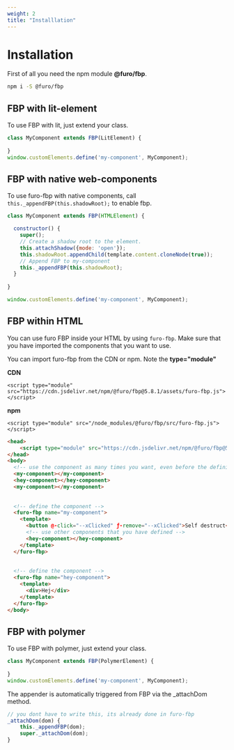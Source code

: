 ```yaml
---
weight: 2
title: "Installlation"
---
```


# Installation

First of all you need the npm module **@furo/fbp**.

```bash
npm i -S @furo/fbp
```


## FBP with lit-element
To use FBP with lit, just extend your class.

```javascript
class MyComponent extends FBP(LitElement) {
  
}
window.customElements.define('my-component', MyComponent);
```



## FBP with native web-components
To use furo-fbp with native components, call `this._appendFBP(this.shadowRoot);` to enable fbp.

```javascript
class MyComponent extends FBP(HTMLElement) {

  constructor() {
    super();
    // Create a shadow root to the element.
    this.attachShadow({mode: 'open'});
    this.shadowRoot.appendChild(template.content.cloneNode(true));
    // Append FBP to my-component
    this._appendFBP(this.shadowRoot);
  }
 
}

window.customElements.define('my-component', MyComponent);

```

## FBP within HTML
You can use furo FBP inside your HTML by using `furo-fbp`. Make sure that you have 
imported the components that you want to use.

You can import furo-fbp from the CDN or npm. Note the **type="module"**

**CDN**

`<script type="module" src="https://cdn.jsdelivr.net/npm/@furo/fbp@5.8.1/assets/furo-fbp.js"></script>`

**npm**

`<script type="module" src="/node_modules/@furo/fbp/src/furo-fbp.js"></script>`


```html
<head>
    <script type="module" src="https://cdn.jsdelivr.net/npm/@furo/fbp@5.8.1/assets/furo-fbp.js"></script>
</head>
<body>
  <!-- use the component as many times you want, even before the definition-->
  <my-component></my-component>
  <hey-component></hey-component>
  <my-component></my-component>
  
  
  <!-- define the component -->
  <furo-fbp name="my-component">
    <template>
      <button @-click="--xClicked" ƒ-remove="--xClicked">Self destruct</button>
      <!-- use other components that you have defined -->
      <hey-component></hey-component>
    </template>
  </furo-fbp>
  
  
  <!-- define the component -->
  <furo-fbp name="hey-component">
    <template>
      <div>Hej</div>
    </template>
  </furo-fbp>
</body>

```


## FBP with polymer
To use FBP with polymer, just extend your class.
```javascript
class MyComponent extends FBP(PolymerElement) {
  
}
window.customElements.define('my-component', MyComponent);
```

The appender is automatically triggered from FBP via the _attachDom method.
```javascript
// you dont have to write this, its already done in furo-fbp
_attachDom(dom) {
    this._appendFBP(dom);
    super._attachDom(dom);
}
```
